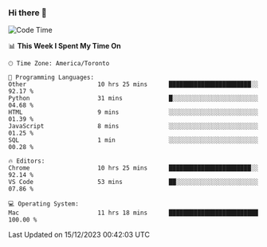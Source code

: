 ### Hi there 👋


<!--START_SECTION:waka-->
![Code Time](http://img.shields.io/badge/Code%20Time-1%2C479%20hrs%2058%20mins-blue)

📊 **This Week I Spent My Time On** 

```text
🕑︎ Time Zone: America/Toronto

💬 Programming Languages: 
Other                    10 hrs 25 mins      ███████████████████████░░   92.17 % 
Python                   31 mins             █░░░░░░░░░░░░░░░░░░░░░░░░   04.68 % 
HTML                     9 mins              ░░░░░░░░░░░░░░░░░░░░░░░░░   01.39 % 
JavaScript               8 mins              ░░░░░░░░░░░░░░░░░░░░░░░░░   01.25 % 
SQL                      1 min               ░░░░░░░░░░░░░░░░░░░░░░░░░   00.28 % 

🔥 Editors: 
Chrome                   10 hrs 25 mins      ███████████████████████░░   92.14 % 
VS Code                  53 mins             ██░░░░░░░░░░░░░░░░░░░░░░░   07.86 % 

💻 Operating System: 
Mac                      11 hrs 18 mins      █████████████████████████   100.00 % 
```


 Last Updated on 15/12/2023 00:42:03 UTC
<!--END_SECTION:waka-->

<!--
**SillyPasty/SillyPasty** is a ✨ _special_ ✨ repository because its `README.md` (this file) appears on your GitHub profile.

Here are some ideas to get you started:

- 🔭 I’m currently working on ...
- 🌱 I’m currently learning ...
- 👯 I’m looking to collaborate on ...
- 🤔 I’m looking for help with ...
- 💬 Ask me about ...
- 📫 How to reach me: ...
- 😄 Pronouns: ...
- ⚡ Fun fact: ...
-->


